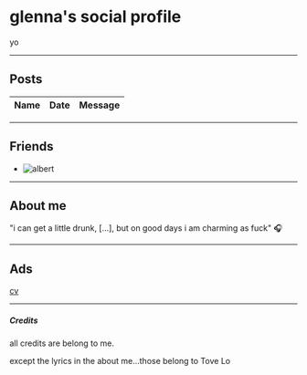 
glenna's social profile
================

yo

---

## Posts

| Name | Date       | Message                                                   |
|:-----|:-----------|:----------------------------------------------------------|

---

## Friends

* ![albert](https://media.giphy.com/media/3o6fIZUYcSwnzIsi1W/giphy.gif) 

---

## About me

"i can get a little drunk, [...], but on good days i am charming as fuck" 🎧

---

## Ads

[cv](https://glenna.github.io/cv/)

---

##### Credits

all credits are belong to me.

except the lyrics in the about me...those belong to Tove Lo
